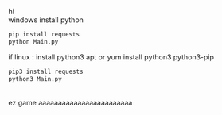 hi <br>
windows 
install python 
```bash
pip install requests
python Main.py

```
if linux :
install python3
apt or yum install python3 python3-pip
```bash
pip3 install requests
python3 Main.py

```
<br>
ez game aaaaaaaaaaaaaaaaaaaaaaaa